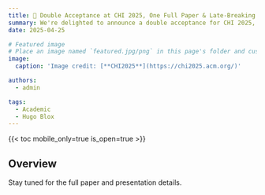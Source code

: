 ```yaml
---
title: 🎉 Double Acceptance at CHI 2025, One Full Paper & Late-Breaking Work!
summary: We're delighted to announce a double acceptance for CHI 2025, one full paper "SandTouch" and one Late-Breaking Work have both been accepted! 
date: 2025-04-25

# Featured image
# Place an image named `featured.jpg/png` in this page's folder and customize its options here.
image:
  caption: 'Image credit: [**CHI2025**](https://chi2025.acm.org/)'

authors:
  - admin

tags:
  - Academic
  - Hugo Blox
---
```


{{< toc mobile_only=true is_open=true >}}

## Overview

Stay tuned for the full paper and presentation details.


